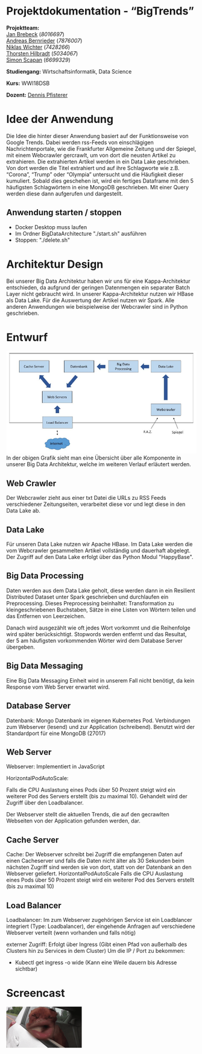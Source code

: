 # Projektdokumentation - “BigTrends”

__Projektteam:__  
[Jan Brebeck](https://github.com/Brebeck-Jan) (_8016697_)  
[Andreas Bernrieder](https://github.com/Phantomias3782) (_7876007_)  
[Niklas Wichter](https://github.com/NWichter) (_7428266_)  
[Thorsten Hilbradt](https://github.com/Thorsten-H) (_5034067_)  
[Simon Scapan](https://github.com/SimonScapan) (_6699329_) 

__Studiengang:__    Wirtschaftsinformatik, Data Science  

__Kurs:__           WWI18DSB  

__Dozent:__         [Dennis Pfisterer](https://github.com/pfisterer) 



# Idee der Anwendung

Die Idee die hinter dieser Anwendung basiert auf der Funktionsweise von Google Trends.
Dabei werden rss-Feeds von einschlägigen Nachrichtenportale, wie die Frankfurter Allgemeine Zeitung und der Spiegel, mit einem Webcrawler gercrawlt, um von dort die neusten Artikel zu extrahieren. Die extrahierten Artikel werden in ein Data Lake geschrieben. Von dort werden die Titel extrahiert und auf ihre Schlagworte wie z.B. “Corona”, “Trump” oder “Olympia” untersucht und die Häufigkeit dieser kumuliert. Sobald dies geschehen ist, wird ein fertiges Dataframe mit den 5 häufigsten Schlagwörtern in eine MongoDB geschrieben. Mit einer Query werden diese dann aufgerufen und dargestellt. 

## Anwendung starten / stoppen
- Docker Desktop muss laufen
- Im Ordner BigDataArchitecture "./start.sh" ausführen
- Stoppen: "./delete.sh"



# Architektur Design

Bei unserer Big Data Architektur haben wir uns für eine Kappa-Architektur entschieden, da aufgrund der geringen Datenmengen ein separater Batch Layer nicht gebraucht wird.
In unserer Kappa-Architektur nutzen wir HBase als Data Lake. Für die Auswertung der Artikel nutzen wir Spark. Alle anderen Anwendungen wie beispielweise der Webcrawler sind in Python geschrieben.

# Entwurf

![Uebersicht](Uebersicht.JPG " Übersicht Big Data Architektur ") 
In der obigen Grafik sieht man eine Übersicht über alle Komponente in unserer Big Data Architektur, welche im weiteren Verlauf erläutert werden.

## Web Crawler
Der Webcrawler zieht aus einer txt Datei die URLs zu RSS Feeds verschiedener Zeitungseiten, verarbeitet diese vor und legt diese in den Data Lake ab.

## Data Lake
Für unseren Data Lake nutzen wir Apache HBase. Im Data Lake werden die vom Webcrawler gesammelten Artikel vollständig und dauerhaft abgelegt. Der Zugriff auf den Data Lake erfolgt über das Python Modul "HappyBase". 

## Big Data Processing
Daten werden aus dem Data Lake geholt, diese werden dann in ein Resilient Distributed Dataset unter Spark geschrieben und durchlaufen ein Preprocessing. Dieses Preprocessing beinhaltet: Transformation zu kleingeschriebenen Buchstaben, Sätze in eine Listen von Wörtern teilen und das Entfernen von Leerzeichen.

Danach wird ausgezählt wie oft jedes Wort vorkommt und die Reihenfolge wird später berücksichtigt.
Stopwords werden entfernt und das Resultat, der 5 am häufigsten vorkommenden Wörter wird dem Database Server übergeben.

## Big Data Messaging
Eine Big Data Messaging Einheit wird in unserem Fall nicht benötigt, da kein Response vom Web Server erwartet wird.

## Database Server
Datenbank:
Mongo Datenbank im eigenen Kubernetes Pod. Verbindungen zum Webserver (lesend) und zur Application (schreibend). Benutzt wird der Standardport für eine MongoDB (27017)

## Web Server
Webserver: Implementiert in JavaScript

HorizontalPodAutoScale:

Falls die CPU Auslastung eines Pods über 50 Prozent steigt wird ein weiterer Pod des Servers erstellt (bis zu maximal 10). Gehandelt wird der Zugriff über den Loadbalancer.

Der Webserver stellt die aktuellen Trends, die auf den gecrawlten Webseiten von der Application gefunden werden, dar.


## Cache Server
Cache:
Der Webserver schreibt bei Zugriff die empfangenen Daten auf einen Cacheserver und falls die Daten nicht älter als 30 Sekunden beim nächsten Zugriff sind werden sie von dort, statt von der Datenbank an den Webserver geliefert.
HorizontalPodAutoScale
Falls die CPU Auslastung eines Pods über 50 Prozent steigt wird ein weiterer Pod des Servers erstellt (bis zu maximal 10)

## Load Balancer
Loadbalancer:
Im zum Webserver zugehörigen Service ist ein Loadblancer integriert (Type: Loadbalancer), der eingehende Anfragen auf verschiedene Webserver verteilt (wenn vorhanden und falls nötig)

externer Zugriff:
Erfolgt über Ingress (Gibt einen Pfad von außerhalb des Clusters hin zu Services in dem Cluster)
Um die IP / Port zu bekommen:
-	Kubectl get ingress -o wide (Kann eine Weile dauern bis Adresse sichtbar)





# Screencast
[![Screencast BigTrends](screencast.gif)](screencast.mp4)
